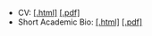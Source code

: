 
- CV:  [[.html]](BartleinCV.html) [[.pdf]](pdfs/BartleinCV.pdf)
- Short Academic Bio: [[.html]](BartleinAcadBio.html) [[.pdf]](pdfs/BartleinAcadBio.pdf)


